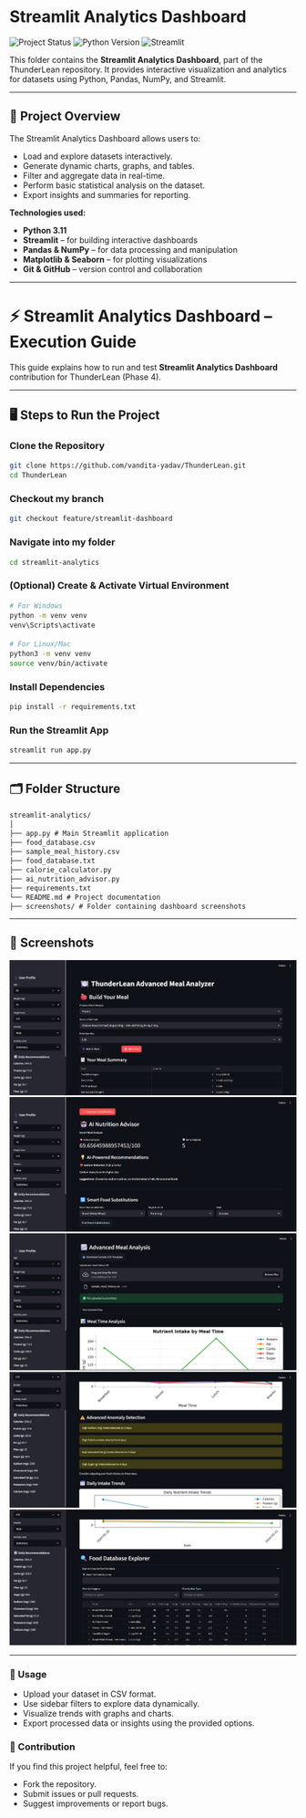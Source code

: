 ﻿# Streamlit Analytics Dashboard

![Project Status](https://img.shields.io/badge/status-Completed-brightgreen)
![Python Version](https://img.shields.io/badge/python-3.11-blue)
![Streamlit](https://img.shields.io/badge/streamlit-1.30-orange)

This folder contains the **Streamlit Analytics Dashboard**, part of the ThunderLean repository. It provides interactive visualization and analytics for datasets using Python, Pandas, NumPy, and Streamlit.

---

## 🚀 Project Overview
The Streamlit Analytics Dashboard allows users to:
- Load and explore datasets interactively.
- Generate dynamic charts, graphs, and tables.
- Filter and aggregate data in real-time.
- Perform basic statistical analysis on the dataset.
- Export insights and summaries for reporting.

**Technologies used:**
- **Python 3.11**
- **Streamlit** – for building interactive dashboards
- **Pandas & NumPy** – for data processing and manipulation
- **Matplotlib & Seaborn** – for plotting visualizations
- **Git & GitHub** – version control and collaboration

---
# ⚡ Streamlit Analytics Dashboard – Execution Guide

This guide explains how to run and test **Streamlit Analytics Dashboard** contribution for ThunderLean (Phase 4).  

---

## 🖥️ Steps to Run the Project

### Clone the Repository
```bash
git clone https://github.com/vandita-yadav/ThunderLean.git
cd ThunderLean
```

### Checkout my branch
```bash
git checkout feature/streamlit-dashboard
```
### Navigate into my folder
```bash
cd streamlit-analytics
```
### (Optional) Create & Activate Virtual Environment
```bash
# For Windows
python -m venv venv
venv\Scripts\activate

# For Linux/Mac
python3 -m venv venv
source venv/bin/activate
```

### Install Dependencies
```bash
pip install -r requirements.txt
```

### Run the Streamlit App
```bash
streamlit run app.py
```
---

## 🗂 Folder Structure
```
streamlit-analytics/
│
├── app.py # Main Streamlit application
├── food_database.csv
├── sample_meal_history.csv
├── food_database.txt
├── calorie_calculator.py
├── ai_nutrition_advisor.py
├── requirements.txt
└── README.md # Project documentation
├── screenshots/ # Folder containing dashboard screenshots

```

---

## 📸 Screenshots
![Dashboard Screenshot 1](screenshots/dashboard1.png)
![Dashboard Screenshot 2](screenshots/dashboard2.png)
![Dashboard Screenshot 3](screenshots/dashboard3.png)
![Dashboard Screenshot 4](screenshots/dashboard4.png)
![Dashboard Screenshot 5](screenshots/dashboard5.png)

---

### 📝 Usage
- Upload your dataset in CSV format.
- Use sidebar filters to explore data dynamically.
- Visualize trends with graphs and charts.
- Export processed data or insights using the provided options.

### 🤝 Contribution
If you find this project helpful, feel free to:
- Fork the repository.
- Submit issues or pull requests.
- Suggest improvements or report bugs.

